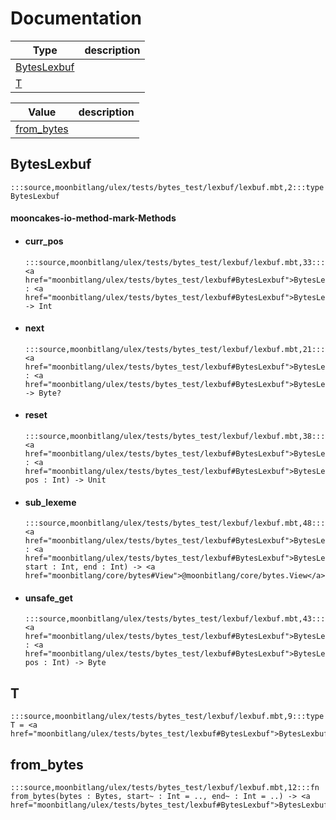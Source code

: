 # Documentation
|Type|description|
|---|---|
|[BytesLexbuf](#BytesLexbuf)||
|[T](#T)||

|Value|description|
|---|---|
|[from\_bytes](#from_bytes)||

## BytesLexbuf

```moonbit
:::source,moonbitlang/ulex/tests/bytes_test/lexbuf/lexbuf.mbt,2:::type BytesLexbuf
```


#### mooncakes-io-method-mark-Methods
- #### curr\_pos
  ```moonbit
  :::source,moonbitlang/ulex/tests/bytes_test/lexbuf/lexbuf.mbt,33:::fn <a href="moonbitlang/ulex/tests/bytes_test/lexbuf#BytesLexbuf">BytesLexbuf</a>::curr_pos(self : <a href="moonbitlang/ulex/tests/bytes_test/lexbuf#BytesLexbuf">BytesLexbuf</a>) -> Int
  ```
  > 
- #### next
  ```moonbit
  :::source,moonbitlang/ulex/tests/bytes_test/lexbuf/lexbuf.mbt,21:::fn <a href="moonbitlang/ulex/tests/bytes_test/lexbuf#BytesLexbuf">BytesLexbuf</a>::next(self : <a href="moonbitlang/ulex/tests/bytes_test/lexbuf#BytesLexbuf">BytesLexbuf</a>) -> Byte?
  ```
  > 
- #### reset
  ```moonbit
  :::source,moonbitlang/ulex/tests/bytes_test/lexbuf/lexbuf.mbt,38:::fn <a href="moonbitlang/ulex/tests/bytes_test/lexbuf#BytesLexbuf">BytesLexbuf</a>::reset(self : <a href="moonbitlang/ulex/tests/bytes_test/lexbuf#BytesLexbuf">BytesLexbuf</a>, pos : Int) -> Unit
  ```
  > 
- #### sub\_lexeme
  ```moonbit
  :::source,moonbitlang/ulex/tests/bytes_test/lexbuf/lexbuf.mbt,48:::fn <a href="moonbitlang/ulex/tests/bytes_test/lexbuf#BytesLexbuf">BytesLexbuf</a>::sub_lexeme(self : <a href="moonbitlang/ulex/tests/bytes_test/lexbuf#BytesLexbuf">BytesLexbuf</a>, start : Int, end : Int) -> <a href="moonbitlang/core/bytes#View">@moonbitlang/core/bytes.View</a>
  ```
  > 
- #### unsafe\_get
  ```moonbit
  :::source,moonbitlang/ulex/tests/bytes_test/lexbuf/lexbuf.mbt,43:::fn <a href="moonbitlang/ulex/tests/bytes_test/lexbuf#BytesLexbuf">BytesLexbuf</a>::unsafe_get(self : <a href="moonbitlang/ulex/tests/bytes_test/lexbuf#BytesLexbuf">BytesLexbuf</a>, pos : Int) -> Byte
  ```
  > 

## T

```moonbit
:::source,moonbitlang/ulex/tests/bytes_test/lexbuf/lexbuf.mbt,9:::type T = <a href="moonbitlang/ulex/tests/bytes_test/lexbuf#BytesLexbuf">BytesLexbuf</a>
```


## from\_bytes

```moonbit
:::source,moonbitlang/ulex/tests/bytes_test/lexbuf/lexbuf.mbt,12:::fn from_bytes(bytes : Bytes, start~ : Int = .., end~ : Int = ..) -> <a href="moonbitlang/ulex/tests/bytes_test/lexbuf#BytesLexbuf">BytesLexbuf</a>
```

